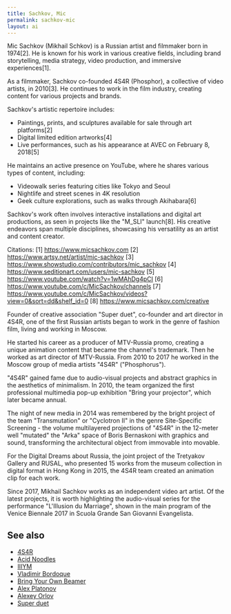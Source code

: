 ```yaml
---
title: Sachkov, Mic
permalink: sachkov-mic
layout: ai
---
```


Mic Sachkov (Mikhail Schkov) is a Russian artist and filmmaker born in 1974[2]. He is known for his work in various creative fields, including brand storytelling, media strategy, video production, and immersive experiences[1].

As a filmmaker, Sachkov co-founded 4S4R (Phosphor), a collective of video artists, in 2010[3]. He continues to work in the film industry, creating content for various projects and brands.

Sachkov's artistic repertoire includes:

- Paintings, prints, and sculptures available for sale through art platforms[2]
- Digital limited edition artworks[4]
- Live performances, such as his appearance at AVEC on February 8, 2018[5]

He maintains an active presence on YouTube, where he shares various types of content, including:

- Videowalk series featuring cities like Tokyo and Seoul
- Nightlife and street scenes in 4K resolution
- Geek culture explorations, such as walks through Akihabara[6]

Sachkov's work often involves interactive installations and digital art productions, as seen in projects like the "M_SLI" launch[8]. His creative endeavors span multiple disciplines, showcasing his versatility as an artist and content creator.

Citations:
[1] https://www.micsachkov.com
[2] https://www.artsy.net/artist/mic-sachkov
[3] https://www.showstudio.com/contributors/mic_sachkov
[4] https://www.seditionart.com/users/mic-sachkov
[5] https://www.youtube.com/watch?v=1wMAhDg4pCI
[6] https://www.youtube.com/c/MicSachkov/channels
[7] https://www.youtube.com/c/MicSachkov/videos?view=0&sort=dd&shelf_id=0
[8] https://www.micsachkov.com/creative

Founder of creative association "Super duet", co-founder and art director in 4S4R, one of the first Russian artists began to work in the genre of fashion film, living and working in Moscow.

He started his career as a producer of MTV-Russia promo, creating a unique animation content that became the channel's trademark. Then he worked as art director of MTV-Russia. From 2010 to 2017 he worked in the Moscow group of media artists "4S4R" ("Phosphorus").

"4S4R" gained fame due to audio-visual projects and abstract graphics in the aesthetics of minimalism. In 2010, the team organized the first professional multimedia pop-up exhibition "Bring your projector", which later became annual.

The night of new media in 2014 was remembered by the bright project of the team "Transmutation" or "Cyclotron II" in the genre Site-Specific Screening - the volume multilayered projections of "4S4R" in the 12-meter well "mutated" the "Arka" space of Boris Bernaskoni with graphics and sound, transforming the architectural object from immovable into movable.

For the Digital Dreams about Russia, the joint project of the Tretyakov Gallery and RUSAL, who presented 15 works from the museum collection in digital format in Hong Kong in 2015, the 4S4R team created an animation clip for each work.

Since 2017, Mikhail Sachkov works as an independent video art artist. Of the latest projects, it is worth highlighting the audio-visual series for the performance "L'Illusion du Marriage", shown in the main program of the Venice Biennale 2017 in Scuola Grande San Giovanni Evangelista.

## See also

+ [4S4R](index)
+ [Acid Noodles](index)
+ [IIIYM](index)
+ [Vladimir Bordoque](bordoque-vladimir)
+ [Bring Your Own Beamer](index)
+ [Alex Platonov](index)
+ [Alexey Orlov](index)
+ [Super duet](super-duet)
